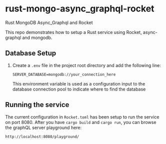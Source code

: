 # rust-mongo-async_graphql-rocket
Rust MongoDB Async_Graphql and Rocket

This repo demonstrates how to setup a Rust service using Rocket, async-graphql and mongodb. 

## Database Setup

1.  Create a `.env` file in the project root directory and add the following line:

    ```SERVER_DATABASE=mongodb://your_connection_here```

    This environment variable is used as a configuration input to the database connection pool to indicate where to find the database

## Running the service

The current configuration in `Rocket.toml` has been setup to run the service on port 8080. After you have `cargo build` and `cargo run`, you can browse the graphQL server playground here:

```
http://localhost:8080/playground/
```
